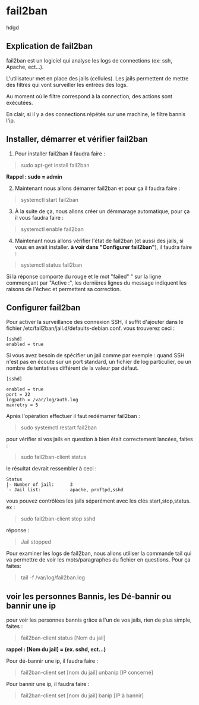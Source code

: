 # fail2ban
hdgd
## **Explication de fail2ban**

fail2ban est un logiciel qui analyse les logs de connections (ex: ssh, Apache, ect...).

L'utilisateur met en place des jails (cellules). Les jails permettent de mettre des filtres qui vont surveiller les entrées des logs.

Au moment où le filtre correspond à la connection, des actions sont exécutées.

En clair, si il y a des connections répétés sur une machine, le filtre bannis l'ip.

## **Installer, démarrer et vérifier fail2ban**

1. Pour installer fail2ban il faudra faire :

>sudo apt-get install fail2ban

**Rappel : sudo = admin**

2. Maintenant nous allons démarrer fail2ban et pour ça il faudra faire :

>systemctl start fail2ban

3. À la suite de ça, nous allons créer un démmarage automatique, pour ça il vous faudra faire :

>systemctl enable fail2ban

4. Maintenant nous allons vérifier l'état de fail2ban (et aussi des jails, si vous en avait installer. **à voir dans "Configurer fail2ban"**), il faudra faire :

>systemctl status fail2ban

Si la réponse comporte du rouge et le mot "failed" " sur la ligne commençant par "Active :", les dernières lignes du message indiquent les raisons de l'échec et permettent sa correction.

## **Configurer fail2ban**

Pour activer la surveillance des connexion SSH, il suffit d'ajouter dans le fichier /etc/fail2ban/jail.d/defaults-debian.conf. vous trouverez ceci :

    [sshd]
    enabled = true

Si vous avez besoin de spécifier un jail comme par exemple : quand SSH n'est pas en écoute sur un port standard, un fichier de log particulier, ou un nombre de tentatives différent de la valeur par défaut.

    [sshd]

    enabled = true
    port = 22
    logpath = /var/log/auth.log
    maxretry = 5

Après l'opération effectuer il faut redémarrer fail2ban :

>sudo systemctl restart fail2ban

pour vérifier si vos jails en question à bien était correctement lancées, faites :

>sudo fail2ban-client status

le résultat devrait ressembler à ceci :

    Status
    |- Number of jail:      3
    `- Jail list:           apache, proftpd,sshd

vous pouvez contrôlées les jails séparément avec les clés start,stop,status. ex :

>sudo fail2ban-client stop sshd

réponse :

>Jail stopped

Pour examiner les logs de fail2ban, nous allons utiliser la commande tail qui va permettre de voir les mots/paragraphes du fichier en questions. Pour ça faites:

>tail -f /var/log/fail2ban.log

## **voir les personnes Bannis, les Dé-bannir ou bannir une ip**

pour voir les personnes bannis grâce à l'un de vos jails, rien de plus simple, faites :

>fail2ban-client status [Nom du jail]

**rappel : [Nom du jail] = (ex. sshd, ect...)**

Pour dé-bannir une ip, il faudra faire :

>fail2ban-client set [nom du jail] unbanip [IP concerné]

Pour bannir une ip, il faudra faire :

>fail2ban-client set [nom du jail] banip [IP à bannir]